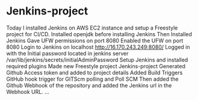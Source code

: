 # Jenkins-project
Today I installed Jenkins on AWS EC2 instance and setup a Freestyle project for CI/CD. 
Installed openjdk before installing Jenkins 
Then Installed Jenkins 
Gave UFW permissions on port 8080
Enabled the UFW on port 8080
Login to Jenkins on localhost http://16.170.243.249:8080/
Logged in with the Initial password located in jenkins server /var/lib/jenkins/secrets/initialAdminPassword
Setup Jenkins and installed required plugins 
Made new Freestyle project Jenkins-project 
Generated Github Access token and added to project details 
Added Build Triggers 
GitHub hook trigger for GITScm polling    and
Poll SCM
Then added the Github Webhook of the repository and added the Jenkins url in the Webhook URL.
...
